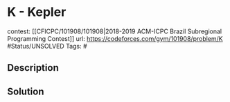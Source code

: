 # K - Kepler

contest: [[CFICPC/101908/101908|2018-2019 ACM-ICPC Brazil Subregional Programming Contest]]
url: https://codeforces.com/gym/101908/problem/K
#Status/UNSOLVED
Tags: #

## Description

## Solution

